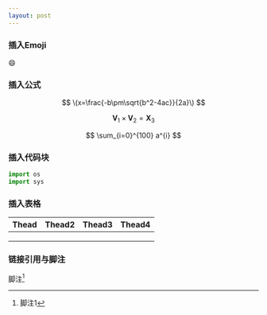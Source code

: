```yaml
---
layout: post
---
```

<head>
    <script src="https://cdn.mathjax.org/mathjax/latest/MathJax.js?config=TeX-AMS-MML_HTMLorMML" type="text/javascript"></script>
    <script type="text/x-mathjax-config">
        MathJax.Hub.Config({
            tex2jax: {
            skipTags: ['script', 'noscript', 'style', 'textarea', 'pre'],
            inlineMath: [['$','$']]
            }
        });
    </script>
</head>

### 插入Emoji

:smile:

### 插入公式


$$
\(x=\frac{-b\pm\sqrt{b^2-4ac}}{2a}\)
$$


$$
\mathbf{V}_1\times\mathbf{V}_2 = \mathbf{X}_3 
$$


$$
\sum_{i=0}^{100} a^{i}
$$


### 插入代码块

```python
import os
import sys
```

### 插入表格

| Thead | Thead2 | Thead3 | Thead4 |
| ----- | ------ | :----- | ------ |
|       |        |        |        |
|       |        |        |        |
|       |        |        |        |

### 链接引用与脚注

[1]: 参考文献1

脚注[^ 1 ]



[^ 1]:脚注1






